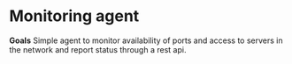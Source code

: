 # Monitoring agent

**Goals**
Simple agent to monitor availability of ports and access to servers in the network and report status through a rest api.

